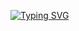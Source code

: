 [![Typing SVG](https://readme-typing-svg.demolab.com?font=Fira+Code&weight=700&duration=2000&pause=1000&color=07F728&width=435&lines=Gun%24hoot)](https://git.io/typing-svg)
